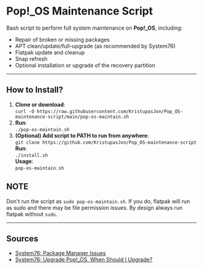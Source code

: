 # Pop!_OS Maintenance Script

Bash script to perform full system maintenance on **Pop!_OS**, including:

- Repair of broken or missing packages
- APT clean/update/full-upgrade (as recommended by System76)
- Flatpak update and cleanup
- Snap refresh
- Optional installation or upgrade of the recovery partition

---
## How to Install?

1. **Clone or download**:<br/>
`curl -O https://raw.githubusercontent.com/KristupasJon/Pop_OS-maintenance-script/main/pop-os-maintain.sh`<br/>
2. **Run**:<br/>
`./pop-os-maintain.sh`<br/>
3. **(Optional) Add script to PATH to run from anywhere**:<br/>
`git clone https://github.com/KristupasJon/Pop_OS-maintenance-script`<br/>
**Run**:<br/>
`./install.sh`<br/>
**Usage**:<br/>
`pop-os-maintain.sh`

## NOTE
Don't run the script as `sudo pop-os-maintain.sh`. If you do, flatpak will run as sudo and there may be file permission issues. By design always run flatpak without `sudo`.

---

## Sources

- [System76: Package Manager Issues](https://support.system76.com/articles/package-manager-pop/)
- [System76: Upgrade Pop!_OS. When Should I Upgrade?](https://support.system76.com/articles/upgrade-pop/)
